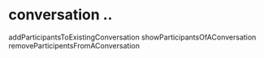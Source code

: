 # conversation ..

addParticipantsToExistingConversation
showParticipantsOfAConversation
removeParticipentsFromAConversation
